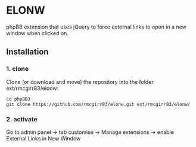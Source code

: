 ELONW
=========================

phpBB extension that uses jQuery to force external links to open in a new window when clicked on.

## Installation

### 1. clone
Clone (or download and move) the repository into the folder ext/rmcgirr83/elonw:

```
cd phpBB3
git clone https://github.com/rmcgirr83/elonw.git ext/rmcgirr83/elonw/
```

### 2. activate
Go to admin panel -> tab customise -> Manage extensions -> enable External Links in New Window

